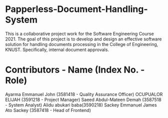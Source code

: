 # Papperless-Document-Handling-System

This is a collaborative project work for the Software Engineering Course 2021.
The goal of this project is to develop and design an effective software solution for
handling documents processing in the College of Engineering, KNUST. Specifically,
internal document approvals.

# Contributors - Name (Index No. - Role)
Ayarma Emmanuel John (3581418 - Quality Assurance Officer)
OCUPUALOR ELIJAH (3591218 - Project Manager)
Saeed Abdul-Mateen Demah (3587518 - System Analyst)
Alidu abukari baba(3590218)
Sackey Emmanuel James Ato Sackey (3587418 - Head of Frontend)
